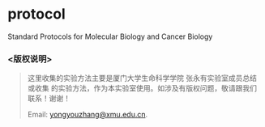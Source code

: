 # protocol
Standard Protocols for Molecular Biology and Cancer Biology

### <版权说明>

> 这里收集的实验方法主要是厦门大学生命科学学院 张永有实验室成员总结或收集
> 的实验方法，作为本实验室使用。如涉及有版权问题，敬请跟我们联系！谢谢！
>
> Email: yongyouzhang@xmu.edu.cn.



